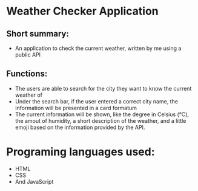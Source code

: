 # Weather Checker Application

## Short summary:
- An application to check the current weather, written by me using a public API

## Functions:
- The users are able to search for the city they want to know the current weather of
- Under the search bar, if the user entered a correct city name, the information will be presented in a card formatum
- The current information will be shown, like the degree in Celsius (°C), the amout of humidity, a short description of the weather, and a little emoji based on the information provided by the API.

# Programing languages used:
- HTML
- CSS
- And JavaScript
